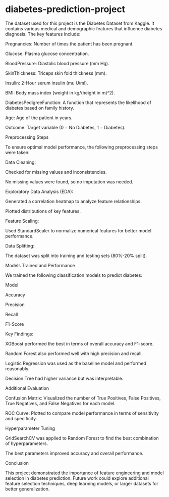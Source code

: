 # diabetes-prediction-project
The dataset used for this project is the Diabetes Dataset from Kaggle. It contains various medical and demographic features that influence diabetes diagnosis. The key features include:

Pregnancies: Number of times the patient has been pregnant.

Glucose: Plasma glucose concentration.

BloodPressure: Diastolic blood pressure (mm Hg).

SkinThickness: Triceps skin fold thickness (mm).

Insulin: 2-Hour serum insulin (mu U/ml).

BMI: Body mass index (weight in kg/(height in m)^2).

DiabetesPedigreeFunction: A function that represents the likelihood of diabetes based on family history.

Age: Age of the patient in years.

Outcome: Target variable (0 = No Diabetes, 1 = Diabetes).

Preprocessing Steps

To ensure optimal model performance, the following preprocessing steps were taken:

Data Cleaning:

Checked for missing values and inconsistencies.

No missing values were found, so no imputation was needed.

Exploratory Data Analysis (EDA):

Generated a correlation heatmap to analyze feature relationships.

Plotted distributions of key features.

Feature Scaling:

Used StandardScaler to normalize numerical features for better model performance.

Data Splitting:

The dataset was split into training and testing sets (80%-20% split).

Models Trained and Performance

We trained the following classification models to predict diabetes:

Model

Accuracy

Precision

Recall

F1-Score


Key Findings:

XGBoost performed the best in terms of overall accuracy and F1-score.

Random Forest also performed well with high precision and recall.

Logistic Regression was used as the baseline model and performed reasonably.

Decision Tree had higher variance but was interpretable.

Additional Evaluation

Confusion Matrix: Visualized the number of True Positives, False Positives, True Negatives, and False Negatives for each model.

ROC Curve: Plotted to compare model performance in terms of sensitivity and specificity.

Hyperparameter Tuning

GridSearchCV was applied to Random Forest to find the best combination of hyperparameters.

The best parameters improved accuracy and overall performance.

Conclusion

This project demonstrated the importance of feature engineering and model selection in diabetes prediction. Future work could explore additional feature selection techniques, deep learning models, or larger datasets for better generalization.
